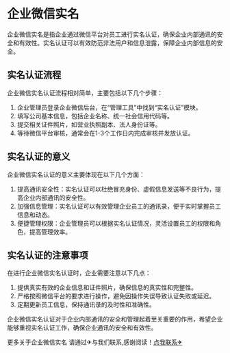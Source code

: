 # 企业微信实名

企业微信实名是指企业通过微信平台对员工进行实名认证，确保企业内部通讯的安全和有效性。实名认证可以有效防范非法用户和信息泄露，保障企业内部信息的安全。

## 实名认证流程

企业微信实名认证流程相对简单，主要包括以下几个步骤：
1. 企业管理员登录企业微信后台，在“管理工具”中找到“实名认证”模块。
2. 填写公司基本信息，包括企业名称、统一社会信用代码等。
3. 提交相关证件照片，如营业执照副本、法人身份证等。
4. 等待微信平台审核，通常会在1-3个工作日内完成审核并发放认证。

## 实名认证的意义

企业微信实名认证的意义主要体现在以下几个方面：
1. 提高通讯安全性：实名认证可以杜绝冒充身份、虚假信息发送等不良行为，提高企业内部通讯的安全性。
2. 加强信息管理：实名认证可以有效管理企业员工的通讯录，便于实时掌握员工信息和动态。
3. 便捷管理权限：企业管理员可以根据实名认证情况，灵活设置员工的权限和角色，提高管理效率。

## 实名认证的注意事项

在进行企业微信实名认证时，企业需要注意以下几点：
1. 提供真实有效的企业信息和证件照片，确保信息的真实性和完整性。
2. 严格按照微信平台的要求进行操作，避免因操作失误导致认证失败或延迟。
3. 定期更新员工信息，保持通讯录的及时性和准确性。

企业微信实名认证对于企业内部通讯的安全和管理起着至关重要的作用，希望企业能够重视实名认证工作，确保企业通讯的安全和有效性。

更多关于企业微信实名 请通过✈与我们联系,感谢阅读！[点我联系✈](https://www.k02.cc)